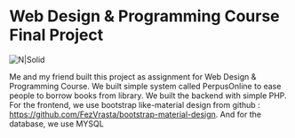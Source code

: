 # Web Design & Programming Course Final Project

![N|Solid](https://mfauzanf.files.wordpress.com/2018/02/landing.png)

Me and my friend built this project as assignment for Web Design & Programming Course. We built simple system called PerpusOnline to ease people to borrow books from library. We built the backend with simple PHP. For the frontend, we use bootstrap like-material design from github : https://github.com/FezVrasta/bootstrap-material-design. And for the database, we use MYSQL
